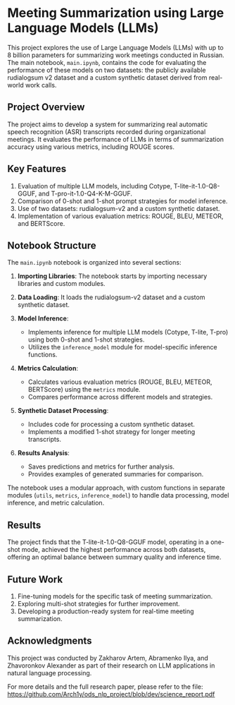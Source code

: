 # Meeting Summarization using Large Language Models (LLMs)

This project explores the use of Large Language Models (LLMs) with up to 8 billion parameters for summarizing work meetings conducted in Russian. The main notebook, `main.ipynb`, contains the code for evaluating the performance of these models on two datasets: the publicly available rudialogsum v2 dataset and a custom synthetic dataset derived from real-world work calls.

## Project Overview

The project aims to develop a system for summarizing real automatic speech recognition (ASR) transcripts recorded during organizational meetings. It evaluates the performance of LLMs in terms of summarization accuracy using various metrics, including ROUGE scores.

## Key Features

1. Evaluation of multiple LLM models, including Cotype, T-lite-it-1.0-Q8-GGUF, and T-pro-it-1.0-Q4-K-M-GGUF.
2. Comparison of 0-shot and 1-shot prompt strategies for model inference.
3. Use of two datasets: rudialogsum-v2 and a custom synthetic dataset.
4. Implementation of various evaluation metrics: ROUGE, BLEU, METEOR, and BERTScore.

## Notebook Structure

The `main.ipynb` notebook is organized into several sections:

1. **Importing Libraries**: The notebook starts by importing necessary libraries and custom modules.

2. **Data Loading**: It loads the rudialogsum-v2 dataset and a custom synthetic dataset.

3. **Model Inference**: 
   - Implements inference for multiple LLM models (Cotype, T-lite, T-pro) using both 0-shot and 1-shot strategies.
   - Utilizes the `inference_model` module for model-specific inference functions.

4. **Metrics Calculation**: 
   - Calculates various evaluation metrics (ROUGE, BLEU, METEOR, BERTScore) using the `metrics` module.
   - Compares performance across different models and strategies.

5. **Synthetic Dataset Processing**: 
   - Includes code for processing a custom synthetic dataset.
   - Implements a modified 1-shot strategy for longer meeting transcripts.

6. **Results Analysis**: 
   - Saves predictions and metrics for further analysis.
   - Provides examples of generated summaries for comparison.

The notebook uses a modular approach, with custom functions in separate modules (`utils`, `metrics`, `inference_model`) to handle data processing, model inference, and metric calculation.


## Results

The project finds that the T-lite-it-1.0-Q8-GGUF model, operating in a one-shot mode, achieved the highest performance across both datasets, offering an optimal balance between summary quality and inference time.

## Future Work

1. Fine-tuning models for the specific task of meeting summarization.
2. Exploring multi-shot strategies for further improvement.
3. Developing a production-ready system for real-time meeting summarization.

## Acknowledgments

This project was conducted by Zakharov Artem, Abramenko Ilya, and Zhavoronkov Alexander as part of their research on LLM applications in natural language processing.

For more details and the full research paper, please refer to the file: https://github.com/Arch1y/ods_nlp_project/blob/dev/science_report.pdf
